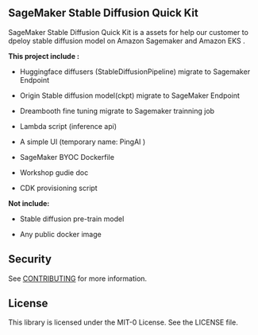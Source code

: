 ## SageMaker Stable Diffusion Quick Kit

SageMaker Stable Diffusion Quick Kit  is a assets for help our customer to dpeloy stable diffusion model on Amazon Sagemaker and Amazon EKS .

**This project  include :** 

* Huggingface diffusers (StableDiffusionPipeline) migrate to Sagemaker Endpoint 
* Origin Stable diffusion model(ckpt) migrate to SageMaker Endpoint 

* Dreambooth fine tuning  migrate to Sagemaker trainning job 

* Lambda script (inference api)

* A simple UI (temporary name: PingAI )

* SageMaker BYOC Dockerfile

* Workshop gudie doc 

* CDK provisioning script 

  

**Not include:**

* Stable diffusion pre-train model

* Any  public docker image 

  

## Security

See [CONTRIBUTING](CONTRIBUTING.md#security-issue-notifications) for more information.

## License

This library is licensed under the MIT-0 License. See the LICENSE file.

